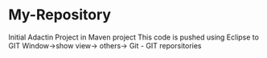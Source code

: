 # My-Repository
Initial Adactin Project in Maven project
This code is pushed using Eclipse to GIT 
Window->show view-> others-> Git - GIT reporsitories
